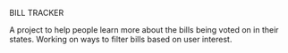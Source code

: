 BILL TRACKER 

A project to help people learn more about the bills being voted on in their states. Working on ways 
to filter bills based on user interest. 
